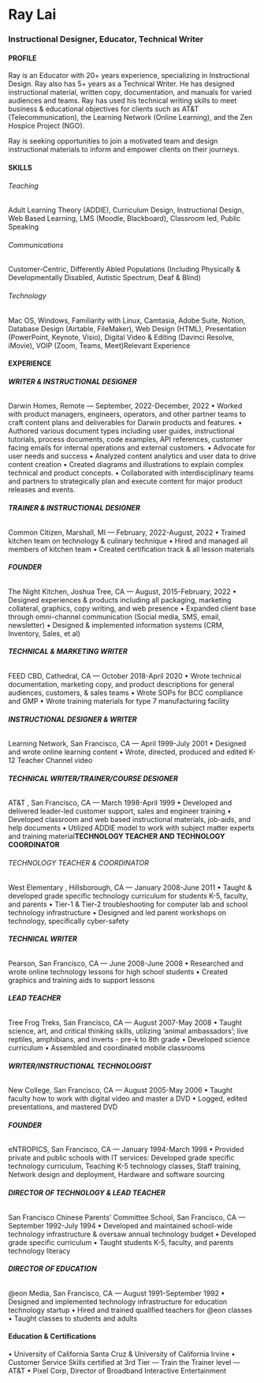 # **Ray Lai**

### Instructional Designer, Educator, Technical Writer

#### **PROFILE**

Ray is an Educator with 20+ years experience, specializing in Instructional Design. Ray also has 5+ years as a Technical Writer. He has designed instructional material, written copy, documentation, and manuals for varied audiences and teams. Ray has used his technical writing skills to meet business & educational objectives for clients such as AT&T (Telecommunication), the Learning Network (Online Learning), and the Zen Hospice Project (NGO).

Ray is seeking opportunities to join a motivated team and design instructional materials to inform and empower clients on their journeys.

#### **SKILLS**

###### Teaching
Adult Learning Theory (ADDIE), Curriculum Design, Instructional Design, Web Based Learning, LMS (Moodle, Blackboard), Classroom led, Public Speaking
###### Communications
Customer-Centric, Differently Abled Populations (Including Physically & Developmentally Disabled, Autistic Spectrum, Deaf & Blind)
###### Technology
Mac OS, Windows, Familiarity with Linux, Camtasia, Adobe Suite, Notion, Database Design (Airtable, FileMaker), Web Design (HTML), Presentation (PowerPoint, Keynote, Visio), Digital Video & Editing (Davinci Resolve, iMovie), VOIP (Zoom, Teams, Meet)Relevant Experience

#### EXPERIENCE
###### **WRITER & INSTRUCTIONAL DESIGNER**
Darwin Homes, Remote — September, 2022-December, 2022
	• Worked with product managers, engineers, operators, and other partner teams to craft content plans and deliverables for Darwin products and features.
	• Authored various document types including user guides, instructional tutorials, process documents, code examples, API references, customer facing emails for internal operations and external customers.
	• Advocate for user needs and success 
	• Analyzed content analytics and user data to drive content creation 
	• Created diagrams and illustrations to explain complex technical and product concepts.
	• Collaborated with interdisciplinary teams and partners to strategically plan and execute content for major product releases and events.
###### **TRAINER & INSTRUCTIONAL DESIGNER**
Common Citizen, Marshall, MI — February, 2022-August, 2022
	• Trained kitchen team on technology & culinary technique
	• Hired and managed all members of kitchen team
	• Created certification track & all lesson materials
###### **FOUNDER**
The Night Kitchen, Joshua Tree, CA — August, 2015-February, 2022
	• Designed experiences & products including all packaging, marketing collateral, graphics, copy writing, and web presence
	• Expanded client base through omni-channel communication (Social media, SMS, email, newsletter)
	• Designed & implemented information systems (CRM, Inventory, Sales, et al)
###### **TECHNICAL & MARKETING WRITER**
FEED CBD, Cathedral, CA — October 2018-April 2020
	• Wrote technical documentation, marketing copy, and product descriptions for general audiences, customers, & sales teams
	• Wrote SOPs for BCC compliance and GMP
	• Wrote training materials for type 7 manufacturing facility
###### **INSTRUCTIONAL DESIGNER & WRITER**
Learning Network, San Francisco, CA — April 1999-July 2001
	• Designed and wrote online learning content
	• Wrote, directed, produced and edited K-12 Teacher Channel video
###### **TECHNICAL WRITER/TRAINER/COURSE DESIGNER**
AT&T , San Francisco, CA — March 1998-April 1999
	• Developed and delivered leader-led customer support, sales and engineer training
	• Developed classroom and web based instructional materials, job-aids, and help documents
	• Utilized ADDIE model to work with subject matter experts and training material**TECHNOLOGY TEACHER AND TECHNOLOGY COORDINATOR**
###### TECHNOLOGY TEACHER & COORDINATOR
West Elementary , Hillsborough, CA — January 2008-June 2011
	• Taught & developed grade specific technology curriculum for students K-5, faculty, and parents
	• Tier-1 & Tier-2 troubleshooting for computer lab and school technology infrastructure
	• Designed and led parent workshops on technology, specifically cyber-safety
###### **TECHNICAL WRITER**
Pearson, San Francisco, CA — June 2008-June 2008
	• Researched and wrote online technology lessons for high school students
	• Created graphics and training aids to support lessons
###### **LEAD TEACHER**
Tree Frog Treks, San Francisco, CA — August 2007-May 2008
	• Taught science, art, and critical thinking skills, utilizing ‘animal ambassadors’; live reptiles, amphibians, and inverts - pre-k to 8th grade
	• Developed science curriculum
	• Assembled and coordinated mobile classrooms
###### **WRITER/INSTRUCTIONAL TECHNOLOGIST**
New College, San Francisco, CA — August 2005-May 2006
	• Taught faculty how to work with digital video and master a DVD
	• Logged, edited presentations, and mastered DVD
###### **FOUNDER**
eNTROPICS, San Francisco, CA — January 1994-March 1998
	• Provided private and public schools with IT services: Developed grade specific technology curriculum, Teaching K-5 technology classes, Staff training, Network design and deployment, Hardware and software sourcing
###### **DIRECTOR OF TECHNOLOGY & LEAD TEACHER**
San Francisco Chinese Parents’ Committee School, San Francisco, CA — September 1992-July 1994
	• Developed and maintained school-wide technology infrastructure & oversaw annual technology budget
	• Developed grade specific curriculum
	• Taught students K-5, faculty, and parents technology literacy
###### **DIRECTOR OF EDUCATION**
@eon Media, San Francisco, CA — August 1991-September 1992
	• Designed and implemented technology infrastructure for education technology startup
	• Hired and trained qualified teachers for @eon classes
	• Taught classes to students and adults

#### **Education & Certifications**

• University of California Santa Cruz & University of California Irvine
• Customer Service Skills certified at 3rd Tier — Train the Trainer level — AT&T
• Pixel Corp, Director of Broadband Interactive Entertainment